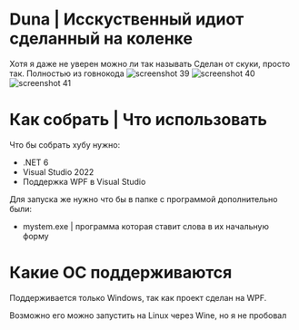 # Duna | Исскуственный идиот сделанный на коленке
Хотя я даже не уверен можно ли так называть
Сделан от скуки, просто так.
Полностью из говнокода
![screenshot 39](https://user-images.githubusercontent.com/64355829/189521792-47bbad5e-3c98-48ca-ac34-0bef3896bcf6.png)
![screenshot 40](https://user-images.githubusercontent.com/64355829/189521796-7d3fd400-cc1b-4614-a83b-01733716a2cc.png)
![screenshot 41](https://user-images.githubusercontent.com/64355829/189521800-9cde4b13-5322-4650-89c4-4af52f491020.png)

# Как собрать | Что использовать
Что бы собрать хубу нужно:
* .NET 6
* Visual Studio 2022
* Поддержка WPF в Visual Studio

Для запуска же нужно что бы в папке с программой дополнительно были:
* mystem.exe | программа которая ставит слова в их начальную форму

# Какие ОС поддерживаются
Поддерживается только Windows, так как проект сделан на WPF.

Возможно его можно запустить на Linux через Wine, но я не пробовал
